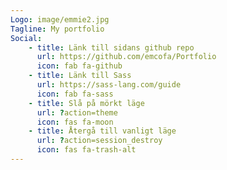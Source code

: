 ```yaml
---
Logo: image/emmie2.jpg
Tagline: My portfolio 
Social:
    - title: Länk till sidans github repo
      url: https://github.com/emcofa/Portfolio
      icon: fab fa-github
    - title: Länk till Sass
      url: https://sass-lang.com/guide
      icon: fab fa-sass
    - title: Slå på mörkt läge
      url: ?action=theme
      icon: fas fa-moon
    - title: Återgå till vanligt läge
      url: ?action=session_destroy
      icon: fas fa-trash-alt
---
```

